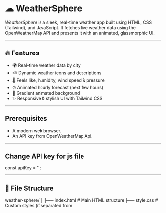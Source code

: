 # ☁ WeatherSphere

*WeatherSphere* is a sleek, real-time weather app built using HTML, CSS (Tailwind), and JavaScript. It fetches live weather data using the OpenWeatherMap API and presents it with an animated, glassmorphic UI.

---

## 🔥 Features

- 🌍 Real-time weather data by city
- ⛅ Dynamic weather icons and descriptions
- 🌡 Feels like, humidity, wind speed & pressure
- ⏰ Animated hourly forecast (next few hours)
- 🎨 Gradient animated background
- ✨ Responsive & stylish UI with Tailwind CSS

---

## Prerequisites
- A modern web browser.
- An API key from OpenWeatherMap Api.

---

## Change API key for js file
const apiKey = '';

---

## 📁 File Structure

weather-sphere/
│
├── index.html          # Main HTML structure
├── style.css           # Custom styles (if separated from <style> block)
├── script.js           # All JavaScript functionality
├── README.md           # Project documentation
